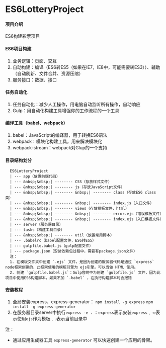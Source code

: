 # ES6LotteryProject

#### 项目介绍
ES6构建彩票项目

#### ES6项目构建
1. 业务逻辑：页面、交互
2. 自动构建：编译（ES6转ES5（如果在IE7，IE8中，可能需要转ES3））、辅助（自动刷新、文件合并、资源压缩）
3. 服务接口：数据、接口

#### 任务自动化
1. 任务自动化：减少人工操作，用电脑自动监听所有操作，自动响应
2. Gulp：用自动化构建工具增强你的工作流程的一个工具
   
#### 编译工具（babel、webpack）
1. babel：JavaScript的编译器，用于转换ES6语法
2. webpack：模块化构建工具，用来解决模块化
3. webpack-stream：webpack对Glup的一个支持

#### 目录结构划分
```
  ES6LotteryProject  
  | --- app（放置前端代码）  
  | --- &nbsp;&nbsp;| -------- CSS（存放样式文件）  
  | --- &nbsp;&nbsp;| -------- js（存放JavaScript文件）  
  | --- &nbsp;&nbsp;| -------- &nbsp;| -------- class（存放ES6 class 类）  
  | --- &nbsp;&nbsp;| -------- &nbsp;| -------- index.js（入口文件）  
  | --- &nbsp;&nbsp;| -------- views（存放模板文件，html）
  | --- &nbsp;&nbsp;| -------- &nbsp;| -------- error.ejs（错误模板文件）
  | --- &nbsp;&nbsp;| -------- &nbsp;| -------- index.ejs（入口模板文件）
  | --- server（服务器目录）
  | --- tasks（构建工具目录）
  | --- &nbsp;&nbsp;| -------- util（放置常用脚本）
  | --- .babelrc（babel配置文件，ES6转ES5）
  | --- gulpfile.babel.js（gulp配置文件）
  | --- package.json（安装依赖包过程中，需要有package.json文件）
  注：
  1. 在模板文件夹中创建 `.ejs` 文件，是因为创建的服务器代码是通过 `express` node框架创建的，此框架使用的模板引擎为 ejs引擎。可以当做 HTML 使用。
  2. 创建 `gulpfile.babel.js`：Gulp官网中为创建 `gulpfile.js` 文件，因为此项目中使用ES6构建脚本，如果不加 `.babel` ，在执行构建脚本时会报错
```

#### 安装教程

1. 全局安装express、express-generator： `npm install -g express` `npm install -g express-generator`
2. 在服务器目录server中执行`express -e .` ：`express`表示安装`express` , `-e`表示使用`ejs`作为模板 , `.`表示当前目录中
   
注：
* 通过应用生成器工具 `express-generator` 可以快速创建一个应用的骨架。